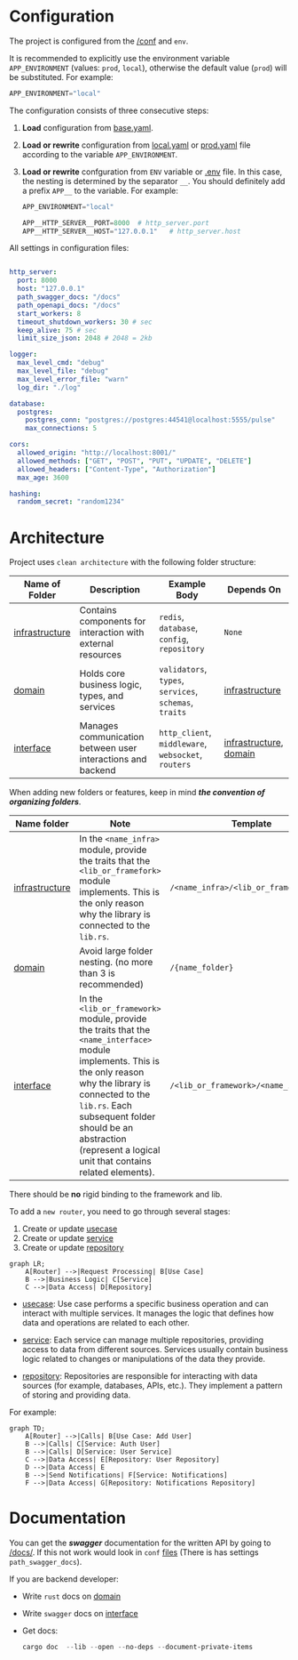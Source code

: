 # Configuration

The project is configured from the [/conf](/solution/conf/) and `env`.

It is recommended to explicitly use the environment variable `APP_ENVIRONMENT` (values: `prod`, `local`), otherwise the default value (`prod`) will be substituted. For example:

```python
APP_ENVIRONMENT="local"
```

The configuration consists of three consecutive steps:

1. **Load** configuration from [base.yaml](/solution/conf/base.yaml).
2. **Load or rewrite** configuration from [local.yaml](/solution/conf/local.yaml) or [prod.yaml](/solution/conf/prod.yaml) file according to the variable `APP_ENVIRONMENT`.
3. **Load or rewrite** confguration from `ENV` variable or [.env](/solution/.env) file. In this case, the nesting is determined by the separator `__`. You should definitely add a prefix `APP__` to the variable. For example:

   ```python
   APP_ENVIRONMENT="local"

   APP__HTTP_SERVER__PORT=8000  # http_server.port
   APP__HTTP_SERVER__HOST="127.0.0.1"   # http_server.host
   ```

All settings in configuration files:
```yml

http_server:
  port: 8000
  host: "127.0.0.1"
  path_swagger_docs: "/docs"
  path_openapi_docs: "/docs"
  start_workers: 8
  timeout_shutdown_workers: 30 # sec
  keep_alive: 75 # sec
  limit_size_json: 2048 # 2048 = 2kb

logger:
  max_level_cmd: "debug"
  max_level_file: "debug"
  max_level_error_file: "warn"
  log_dir: "./log"

database:
  postgres:
    postgres_conn: "postgres://postgres:44541@localhost:5555/pulse"
    max_connections: 5

cors:
  allowed_origin: "http://localhost:8001/"
  allowed_methods: ["GET", "POST", "PUT", "UPDATE", "DELETE"]
  allowed_headers: ["Content-Type", "Authorization"]
  max_age: 3600

hashing:
  random_secret: "random1234"
```


# Architecture

Project uses `clean architecture` with the following folder structure:

| Name of Folder                                  | Description                                                 | Example Body                                           | Depends On                                                                       |
| ----------------------------------------------- | ----------------------------------------------------------- | ------------------------------------------------------ | -------------------------------------------------------------------------------- |
| [infrastructure](/solution/src/infrastructure/) | Contains components for interaction with external resources | `redis`, `database`, `config`, `repository`            | `None`                                                                           |
| [domain](/solution/src/domain/)                 | Holds core business logic, types, and services              | `validators`, `types`, `services`, `schemas`, `traits` | [infrastructure](/solution/src/infrastructure/)                                  |
| [interface](/solution/src/interface/)           | Manages communication between user interactions and backend | `http_client`, `middleware`, `websocket`, `routers`    | [infrastructure](/solution/src/infrastructure/), [domain](/solution/src/domain/) |

When adding new folders or features, keep in mind **_the convention of organizing folders_**.

| Name folder                                     | Note                                                                                                                                                                        | Template                               | Example                                     |
| ----------------------------------------------- | --------------------------------------------------------------------------------------------------------------------------------------------------------------------------- | -------------------------------------- | ------------------------------------------- |
| [infrastructure](/solution/src/infrastructure/) | In the `<name_infra>` module, provide the traits that the `<lib_or_framefork>` module implements. This is the only reason why the library is connected to the `lib.rs`.     | `/<name_infra>/<lib_or_framefork>`     | `/database_connection/sqlx`, `/hash/argon2` |
| [domain](/solution/src/domain/)                 | Avoid large folder nesting. (no more than 3 is recommended)                                                                                                                 | `/{name_folder}`                       | `/schemas`, `/services`                     |
| [interface](/solution/src/interface/)           | In the `<lib_or_framework>` module, provide the traits that the `<name_interface>` module implements. This is the only reason why the library is connected to the `lib.rs`. Each subsequent folder should be an abstraction (represent a logical unit that contains related elements). | `/<lib_or_framework>/<name_interface>` | `/actix/http_client`, `/actix/routers`      |


There should be **no** rigid binding to the framework and lib. 

To add a `new router`, you need to go through several stages:
1) Create or update [usecase](./src/domain/usecase/)
2) Create or update [service](./src/domain/services/)
3) Create or update [repository](./src/infrastructure/repository/)

```mermaid
graph LR;
    A[Router] -->|Request Processing| B[Use Case]
    B -->|Business Logic| C[Service]
    C -->|Data Access| D[Repository]

```

- [usecase](./src/domain/usecase/):
Use case performs a specific business operation and can interact with multiple services. It manages the logic that defines how data and operations are related to each other.

- [service](./src/domain/services/):
Each service can manage multiple repositories, providing access to data from different sources. Services usually contain business logic related to changes or manipulations of the data they provide.

- [repository](./src/infrastructure/repository/):
Repositories are responsible for interacting with data sources (for example, databases, APIs, etc.). They implement a pattern of storing and providing data.


For example:

```mermaid
graph TD;
    A[Router] -->|Calls| B[Use Case: Add User]
    B -->|Calls| C[Service: Auth User]
    B -->|Calls| D[Service: User Service]
    C -->|Data Access| E[Repository: User Repository]
    D -->|Data Access| E
    B -->|Send Notifications| F[Service: Notifications]
    F -->|Data Access| G[Repository: Notifications Repository]
```

# Documentation

You can get the **_swagger_** documentation for the written API by going to [/docs/](http://127.0.0.1:8000/docs/). If this not work would look in `conf` [files](/conf/base.yaml) (There is has settings `path_swagger_docs`).

If you are backend developer:

- Write `rust` docs on [domain](/solution/src/domain/)
- Write `swagger` docs on [interface](/solution/src/interface/)
- Get docs:

  ```powershell
  cargo doc  --lib --open --no-deps --document-private-items
  ```
